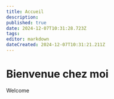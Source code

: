 ```yaml
---
title: Accueil
description: 
published: true
date: 2024-12-07T10:31:28.723Z
tags: 
editor: markdown
dateCreated: 2024-12-07T10:31:21.211Z
---
```


# Bienvenue chez moi	
Welcome